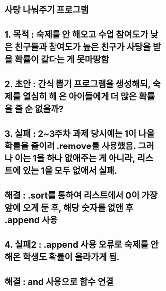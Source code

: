 # 사탕 나눠주기 프로그램
# 1. 목적 : 숙제를 안 해오고 수업 참여도가 낮은 친구들과 참여도가 높은 친구가 사탕을 받을 확률이 같다는 게 못마땅함
# 2. 초안 : 간식 뽑기 프로그램을 생성해되, 숙제를 열심히 해 온 아이들에게 더 많은 확률을 줄 순 없을까?
# 3. 실패 : 2~3주차 과제 당시에는 1이 나올 확률을 줄이려 .remove를 사용했음. 그러나 이는 1을 하나 없애주는 게 아니라, 리스트에 있는 1을 모두 없애서 실패.
#    해결 : .sort를 통하여 리스트에서 0이 가장 앞에 오게 둔 후, 해당 숫자를 없앤 후 .append 사용
# 4. 실패2 : .append 사용 오류로 숙제를 안 해온 학생도 확률이 올라가게 됨.
#    해결  : and 사용으로 함수 연결
